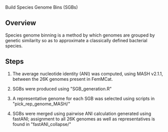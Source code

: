 Build Species Genome Bins (SGBs)

## Overview
Species genome binning is a method by which genomes are grouped by genetic similarity so as to approximate a classically defined bacterial species.

## Steps

1) The average nucleotide identity (ANI) was computed, using MASH v2.1.1, between the 26K genomes present in FemMCat.

2) SGBs were produced using "SGB_generation.R"

3) A representative genome for each SGB was selected using scripts in "pick_rep_genome_MASH/"

4) SGBs were merged using pairwise ANI calculation generated using fastANI; assignment to all 26K genomes as well as representatives is found in "fastANI_collapse/"
